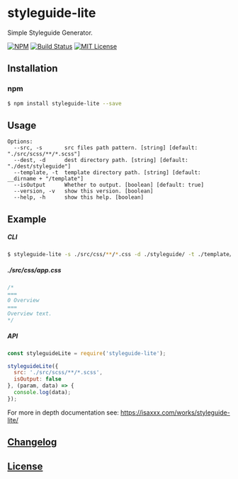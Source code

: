 # styleguide-lite

Simple Styleguide Generator.

[![NPM](https://nodei.co/npm/styleguide-lite.png)](https://nodei.co/npm/styleguide-lite/)
[![Build Status](https://travis-ci.org/isaxxx/styleguide-lite.svg?branch=master)](https://travis-ci.org/isaxxx/styleguide-lite)
[![MIT License](http://img.shields.io/badge/license-MIT-blue.svg?style=flat)](LICENSE)

## Installation

### npm

```bash
$ npm install styleguide-lite --save
```

## Usage

```
Options:
  --src, -s       src files path pattern. [string] [default: "./src/scss/**/*.scss"]
  --dest, -d      dest directory path. [string] [default: "./dest/styleguide"]
  --template, -t  template directory path. [string] [default: __dirname + "/template"]
  --isOutput      Whether to output. [boolean] [default: true]
  --version, -v   show this version. [boolean]
  --help, -h      show this help. [boolean]
```



## Example

##### CLI

```bash
$ styleguide-lite -s ./src/css/**/*.css -d ./styleguide/ -t ./template/
```

##### ./src/css/app.css

```css
/*
===
0 Overview
===
Overview text.
*/
```

##### API

```js
const styleguideLite = require('styleguide-lite');

styleguideLite({
  src: './src/scss/**/*.scss',
  isOutput: false
}, (param, data) => {
  console.log(data);
});
```

For more in depth documentation see: https://isaxxx.com/works/styleguide-lite/

## [Changelog](CHANGELOG.md)

## [License](LICENSE)
